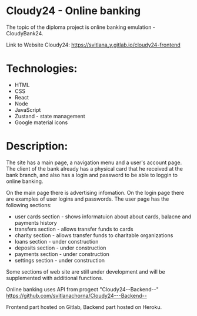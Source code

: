# Cloudy24 - Online banking
The topic of the diploma project is online banking emulation - CloudyBank24.

Link to Website Cloudy24: https://svitlana_y.gitlab.io/cloudy24-frontend

# Technologies: 
 * HTML
 * CSS
 * React
 * Node
 * JavaScript
 * Zustand - state management
 * Google material icons
 
# Description:
The site has a main page, a navigation menu and a user's account page. The client of the bank already has a physical card that he received at the bank branch, and also has a login and password to be able to loggin to online banking.  

On the main page there is advertising infomation.
On the login page there are examples of user logins and passwords.
The user page has the following sections: 
  * user cards section - shows informatuion about about cards, balacne and payments history
  * transfers section - allows transfer funds to cards
  * charity section - allows transfer funds to charitable organizations
  * loans section - under construction
  * deposits section - under construction
  * payments section - under construction
  * settings section -  under construction
  
Some sections of web site are still under development and will be supplemented with additional functions.

Online banking uses API from progect "Cloudy24--Backend--" https://github.com/svitlanachorna/Cloudy24---Backend--

Frontend part hosted on Gitlab, Backend part hosted on Heroku.
